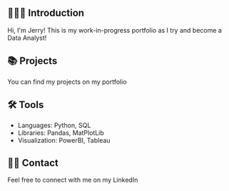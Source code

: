 🙋🏻‍♀️ Introduction
---
Hi, I'm Jerry! This is my work-in-progress portfolio as I try and become a Data Analyst!

📚 **Projects**
--- 
You can find my projects on my portfolio

🛠️ Tools
--- 
 - Languages: Python, SQL</br>
 - Libraries: Pandas, MatPlotLib </br>
 - Visualization: PowerBI, Tableau

👋🏻 Contact
---
Feel free to connect with me on my LinkedIn
